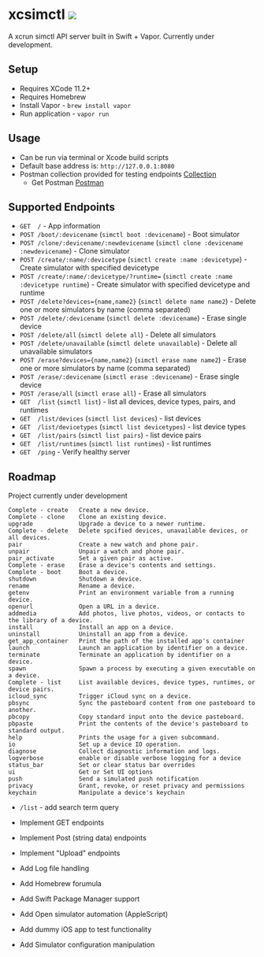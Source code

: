 # xcsimctl ![](https://github.com/ahcode0919/xcsimctl/actions/workflows/swift.yml/badge.svg?branch=main)

A xcrun simctl API server built in Swift + Vapor. Currently under development.

## Setup

- Requires XCode 11.2+
- Requires Homebrew
- Install Vapor - `brew install vapor`
- Run application - `vapor run`

## Usage

- Can be run via terminal or Xcode build scripts
- Default base address is:  `http://127.0.0.1:8080`
- Postman collection provided for testing endpoints [Collection](./xcximctl.postman_collection.json)
    * Get Postman [Postman](https://www.postman.com)

## Supported Endpoints

- `GET  /` - App information
- `POST /boot/:devicename` (`simctl boot :devicename`) - Boot simulator
- `POST /clone/:devicename/:newdevicename` (`simctl clone :devicename :newdevicename`) - Clone simulator
- `POST /create/:name/:devicetype`  (`simctl create :name :devicetype`) - Create simulator with specified devicetype
- `POST /create/:name/:devicetype/?runtime=`  (`simctl create :name :devicetype runtime`) - Create simulator with specified devicetype and runtime
- `POST /delete?devices={name,name2}`  (`simctl delete name name2`) - Delete one or more simulators by name (comma separated)
- `POST /delete/:devicename`  (`simctl delete :devicename`) - Erase single device
- `POST /delete/all`  (`simctl delete all`) - Delete all simulators
- `POST /delete/unavailable`  (`simctl delete unavailable`) - Delete all unavailable simulators
- `POST /erase?devices={name,name2}`  (`simctl erase name name2`) - Erase one or more simulators by name (comma separated)
- `POST /erase/:devicename`  (`simctl erase :devicename`) - Erase single device
- `POST /erase/all`  (`simctl erase all`) - Erase all simulators
- `GET  /list`  (`simctl list`) - list all devices, device types, pairs, and runtimes
- `GET  /list/devices` (`simctl list devices`) - list devices
- `GET  /list/devicetypes` (`simctl list devicetypes`) - list device types
- `GET  /list/pairs` (`simctl list pairs`) - list device pairs
- `GET  /list/runtimes` (`simctl list runtimes`) - list runtimes
- `GET  /ping` - Verify healthy server

## Roadmap

Project currently under development

```
Complete - create   Create a new device.
Complete - clone    Clone an existing device.
upgrade             Upgrade a device to a newer runtime.
Complete - delete   Delete spcified devices, unavailable devices, or all devices.
pair                Create a new watch and phone pair.
unpair              Unpair a watch and phone pair.
pair_activate       Set a given pair as active.
Complete - erase    Erase a device's contents and settings.
Complete - boot     Boot a device.
shutdown            Shutdown a device.
rename              Rename a device.
getenv              Print an environment variable from a running device.
openurl             Open a URL in a device.
addmedia            Add photos, live photos, videos, or contacts to the library of a device.
install             Install an app on a device.
uninstall           Uninstall an app from a device.
get_app_container   Print the path of the installed app's container
launch              Launch an application by identifier on a device.
terminate           Terminate an application by identifier on a device.
spawn               Spawn a process by executing a given executable on a device.
Complete - list     List available devices, device types, runtimes, or device pairs.
icloud_sync         Trigger iCloud sync on a device.
pbsync              Sync the pasteboard content from one pasteboard to another.
pbcopy              Copy standard input onto the device pasteboard.
pbpaste             Print the contents of the device's pasteboard to standard output.
help                Prints the usage for a given subcommand.
io                  Set up a device IO operation.
diagnose            Collect diagnostic information and logs.
logverbose          enable or disable verbose logging for a device
status_bar          Set or clear status bar overrides
ui                  Get or Set UI options
push                Send a simulated push notification
privacy             Grant, revoke, or reset privacy and permissions
keychain            Manipulate a device's keychain
```

- `/list` - add search term query

- Implement GET endpoints
- Implement Post (string data) endpoints
- Implement "Upload" endpoints
- Add Log file handling
- Add Homebrew forumula
- Add Swift Package Manager support
- Add Open simulator automation (AppleScript)
- Add dummy iOS app to test functionality
- Add Simulator configuration manipulation
